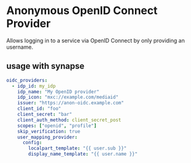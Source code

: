 # Anonymous OpenID Connect Provider

Allows logging in to a service via OpenID Connect by only providing an username.

## usage with synapse

```yml
oidc_providers:
  - idp_id: my_idp
    idp_name: "My OpenID provider"
    idp_icon: "mxc://example.com/mediaid"
    issuer: "https://anon-oidc.example.com"
    client_id: "foo"
    client_secret: "bar"
    client_auth_method: client_secret_post
    scopes: ["openid", "profile"]
    skip_verification: true
    user_mapping_provider:
      config:
        localpart_template: "{{ user.sub }}"
        display_name_template: "{{ user.name }}"
```
